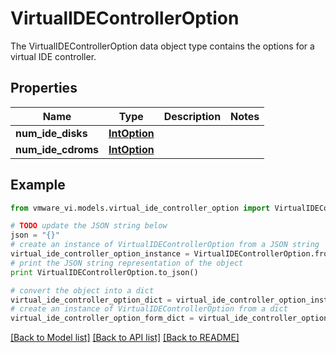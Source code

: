 # VirtualIDEControllerOption

The VirtualIDEControllerOption data object type contains the options for a virtual IDE controller. 

## Properties
Name | Type | Description | Notes
------------ | ------------- | ------------- | -------------
**num_ide_disks** | [**IntOption**](IntOption.md) |  | 
**num_ide_cdroms** | [**IntOption**](IntOption.md) |  | 

## Example

```python
from vmware_vi.models.virtual_ide_controller_option import VirtualIDEControllerOption

# TODO update the JSON string below
json = "{}"
# create an instance of VirtualIDEControllerOption from a JSON string
virtual_ide_controller_option_instance = VirtualIDEControllerOption.from_json(json)
# print the JSON string representation of the object
print VirtualIDEControllerOption.to_json()

# convert the object into a dict
virtual_ide_controller_option_dict = virtual_ide_controller_option_instance.to_dict()
# create an instance of VirtualIDEControllerOption from a dict
virtual_ide_controller_option_form_dict = virtual_ide_controller_option.from_dict(virtual_ide_controller_option_dict)
```
[[Back to Model list]](../README.md#documentation-for-models) [[Back to API list]](../README.md#documentation-for-api-endpoints) [[Back to README]](../README.md)


